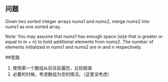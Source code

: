 ## 问题
Given two sorted integer arrays nums1 and nums2, merge nums2 into nums1 as one sorted array.

Note:
You may assume that nums1 has enough space (size that is greater or equal to m + n) to hold additional elements from nums2. The number of elements initialized in nums1 and nums2 are m and n respectively.

##思路
1. 使用第一个数组从后往前遍历，比较赋值
2. 必要的时候，考虑数组为空的情况。（这里没考虑）
